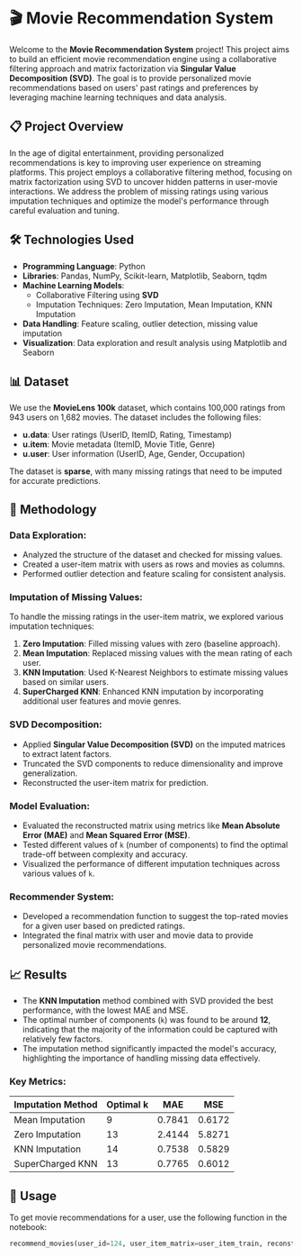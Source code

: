 # 🎬 Movie Recommendation System

Welcome to the **Movie Recommendation System** project! This project aims to build an efficient movie recommendation engine using a collaborative filtering approach and matrix factorization via **Singular Value Decomposition (SVD)**. The goal is to provide personalized movie recommendations based on users' past ratings and preferences by leveraging machine learning techniques and data analysis.

## 📋 Project Overview

In the age of digital entertainment, providing personalized recommendations is key to improving user experience on streaming platforms. This project employs a collaborative filtering method, focusing on matrix factorization using SVD to uncover hidden patterns in user-movie interactions. We address the problem of missing ratings using various imputation techniques and optimize the model's performance through careful evaluation and tuning.

## 🛠️ Technologies Used

- **Programming Language**: Python
- **Libraries**: Pandas, NumPy, Scikit-learn, Matplotlib, Seaborn, tqdm
- **Machine Learning Models**:
  - Collaborative Filtering using **SVD**
  - Imputation Techniques: Zero Imputation, Mean Imputation, KNN Imputation
- **Data Handling**: Feature scaling, outlier detection, missing value imputation
- **Visualization**: Data exploration and result analysis using Matplotlib and Seaborn

## 📊 Dataset

We use the **MovieLens 100k** dataset, which contains 100,000 ratings from 943 users on 1,682 movies. The dataset includes the following files:

- **u.data**: User ratings (UserID, ItemID, Rating, Timestamp)
- **u.item**: Movie metadata (ItemID, Movie Title, Genre)
- **u.user**: User information (UserID, Age, Gender, Occupation)

The dataset is **sparse**, with many missing ratings that need to be imputed for accurate predictions.

## 🧪 Methodology

### Data Exploration:
- Analyzed the structure of the dataset and checked for missing values.
- Created a user-item matrix with users as rows and movies as columns.
- Performed outlier detection and feature scaling for consistent analysis.

### Imputation of Missing Values:
To handle the missing ratings in the user-item matrix, we explored various imputation techniques:
1. **Zero Imputation**: Filled missing values with zero (baseline approach).
2. **Mean Imputation**: Replaced missing values with the mean rating of each user.
3. **KNN Imputation**: Used K-Nearest Neighbors to estimate missing values based on similar users.
4. **SuperCharged KNN**: Enhanced KNN imputation by incorporating additional user features and movie genres.

### SVD Decomposition:
- Applied **Singular Value Decomposition (SVD)** on the imputed matrices to extract latent factors.
- Truncated the SVD components to reduce dimensionality and improve generalization.
- Reconstructed the user-item matrix for prediction.

### Model Evaluation:
- Evaluated the reconstructed matrix using metrics like **Mean Absolute Error (MAE)** and **Mean Squared Error (MSE)**.
- Tested different values of `k` (number of components) to find the optimal trade-off between complexity and accuracy.
- Visualized the performance of different imputation techniques across various values of `k`.

### Recommender System:
- Developed a recommendation function to suggest the top-rated movies for a given user based on predicted ratings.
- Integrated the final matrix with user and movie data to provide personalized movie recommendations.

## 📈 Results

- The **KNN Imputation** method combined with SVD provided the best performance, with the lowest MAE and MSE.
- The optimal number of components (`k`) was found to be around **12**, indicating that the majority of the information could be captured with relatively few factors.
- The imputation method significantly impacted the model's accuracy, highlighting the importance of handling missing data effectively.

### Key Metrics:
| Imputation Method   | Optimal k | MAE   | MSE   |
|---------------------|-----------|-------|-------|
| Mean Imputation     | 9         | 0.7841| 0.6172|
| Zero Imputation     | 13        | 2.4144| 5.8271|
| KNN Imputation      | 14        | 0.7538| 0.5829|
| SuperCharged KNN    | 13        | 0.7765| 0.6012|

## 🎯 Usage

To get movie recommendations for a user, use the following function in the notebook:

```python
recommend_movies(user_id=124, user_item_matrix=user_item_train, reconstructed_matrix=final_matrix, n=5)
